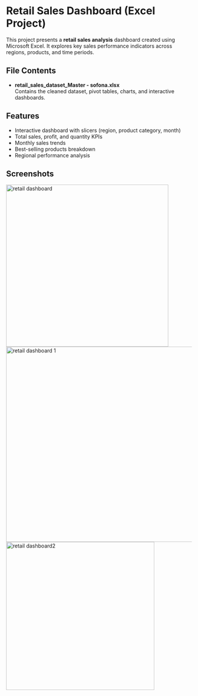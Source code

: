 # Retail Sales Dashboard (Excel Project)

This project presents a **retail sales analysis** dashboard created using Microsoft Excel. It explores key sales performance indicators across regions, products, and time periods.

## File Contents

- **retail_sales_dataset_Master - sofona.xlsx**  
  Contains the cleaned dataset, pivot tables, charts, and interactive dashboards.

## Features

- Interactive dashboard with slicers (region, product category, month)
- Total sales, profit, and quantity KPIs
- Monthly sales trends
- Best-selling products breakdown
- Regional performance analysis

## Screenshots 


<img width="440" alt="retail dashboard" src="https://github.com/user-attachments/assets/ff04b57c-05fc-4f04-8403-592e81a76418" />



<img width="530" alt="retail dashboard 1" src="https://github.com/user-attachments/assets/8b8fb3fc-36e5-417c-a8a8-65e47d4ea31d" />




<img width="402" alt="retail dashboard2" src="https://github.com/user-attachments/assets/f1c29b76-3e30-476e-be78-ece4e90bbe39" />
